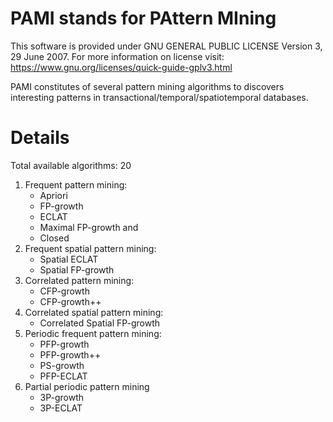 # PAMI stands for PAttern MIning

This software is provided under GNU GENERAL PUBLIC LICENSE Version 3, 29 June 2007. For more information on license visit: https://www.gnu.org/licenses/quick-guide-gplv3.html

PAMI constitutes of several pattern mining algorithms to discovers interesting patterns in transactional/temporal/spatiotemporal databases.

# Details 
Total available algorithms: 20

1. Frequent pattern mining: 
   - Apriori
   - FP-growth
   - ECLAT
   - Maximal FP-growth and 
   - Closed
2. Frequent spatial pattern mining: 
   - Spatial ECLAT
   - Spatial FP-growth
3. Correlated pattern mining: 
   - CFP-growth
   - CFP-growth++
4. Correlated spatial pattern mining: 
   - Correlated Spatial FP-growth
5. Periodic frequent pattern mining: 
   - PFP-growth
   - PFP-growth++
   - PS-growth
   - PFP-ECLAT
6. Partial periodic pattern mining
   - 3P-growth
   - 3P-ECLAT
